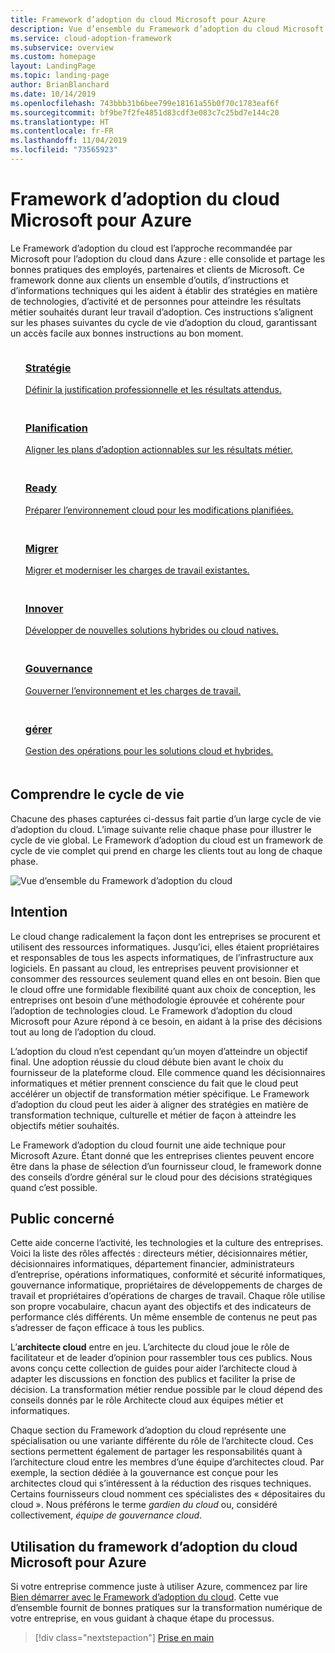 ```yaml
---
title: Framework d’adoption du cloud Microsoft pour Azure
description: Vue d’ensemble du Framework d’adoption du cloud Microsoft pour Azure.
ms.service: cloud-adoption-framework
ms.subservice: overview
ms.custom: homepage
layout: LandingPage
ms.topic: landing-page
author: BrianBlanchard
ms.date: 10/14/2019
ms.openlocfilehash: 743bbb31b6bee799e18161a55b0f70c1783eaf6f
ms.sourcegitcommit: bf9be7f2fe4851d83cdf3e083c7c25bd7e144c20
ms.translationtype: HT
ms.contentlocale: fr-FR
ms.lasthandoff: 11/04/2019
ms.locfileid: "73565923"
---
```

# <a name="microsoft-cloud-adoption-framework-for-azure"></a>Framework d’adoption du cloud Microsoft pour Azure

Le Framework d’adoption du cloud est l’approche recommandée par Microsoft pour l’adoption du cloud dans Azure : elle consolide et partage les bonnes pratiques des employés, partenaires et clients de Microsoft. Ce framework donne aux clients un ensemble d’outils, d’instructions et d’informations techniques qui les aident à établir des stratégies en matière de technologies, d’activité et de personnes pour atteindre les résultats métier souhaités durant leur travail d’adoption. Ces instructions s’alignent sur les phases suivantes du cycle de vie d’adoption du cloud, garantissant un accès facile aux bonnes instructions au bon moment.

<!-- markdownlint-disable MD033 -->

<ul class="panelContent cardsF">
    <li style="display: flex; flex-direction: column;">
        <a href="./strategy/index.md">
            <div class="cardSize">
                <div class="cardPadding" style="padding-bottom:10px;">
                    <div class="card" style="padding-bottom:10px;">
                        <div class="cardImageOuter">
                            <div class="cardImage">
                                <img alt="" src="./_images/caf-strategy.png" data-linktype="external">
                            </div>
                        </div>
                        <div class="cardText" style="padding-left:0px;">
                            <h3>Stratégie</h3>
Définir la justification professionnelle et les résultats attendus.
                        </div>
                    </div>
                </div>
            </div>
        </a>
    </li>
    <li style="display: flex; flex-direction: column;">
        <a href="./plan/index.md">
            <div class="cardSize">
                <div class="cardPadding" style="padding-bottom:10px;">
                    <div class="card" style="padding-bottom:10px;">
                        <div class="cardImageOuter">
                            <div class="cardImage">
                                <img alt="" src="./_images/caf-plan.png" data-linktype="external">
                            </div>
                        </div>
                        <div class="cardText" style="padding-left:0px;">
                            <h3>Planification</h3>
Aligner les plans d’adoption actionnables sur les résultats métier.
                        </div>
                    </div>
                </div>
            </div>
        </a>
    </li>
    <li style="display: flex; flex-direction: column;">
        <a href="./ready/index.md">
            <div class="cardSize">
                <div class="cardPadding" style="padding-bottom:10px;">
                    <div class="card" style="padding-bottom:10px;">
                        <div class="cardImageOuter">
                            <div class="cardImage">
                                <img alt="" src="./_images/caf-ready.png" data-linktype="external">
                            </div>
                        </div>
                        <div class="cardText" style="padding-left:0px;">
                            <h3>Ready</h3>
Préparer l’environnement cloud pour les modifications planifiées.
                        </div>
                    </div>
                </div>
            </div>
        </a>
    </li>
    <li style="display: flex; flex-direction: column;">
        <a href="./migrate/index.md">
            <div class="cardSize">
                <div class="cardPadding" style="padding-bottom:10px;">
                    <div class="card" style="padding-bottom:10px;">
                        <div class="cardImageOuter">
                            <div class="cardImage">
                                <img alt="" src="./_images/caf-migrate.png" data-linktype="external">
                            </div>
                        </div>
                        <div class="cardText" style="padding-left:0px;">
                            <h3>Migrer</h3>
Migrer et moderniser les charges de travail existantes.
                        </div>
                    </div>
                </div>
            </div>
        </a>
    </li>
    <li style="display: flex; flex-direction: column;">
        <a href="./innovate/index.md">
            <div class="cardSize">
                <div class="cardPadding" style="padding-bottom:10px;">
                    <div class="card" style="padding-bottom:10px;">
                        <div class="cardImageOuter">
                            <div class="cardImage">
                                <img alt="" src="./_images/caf-adopt.png" data-linktype="external">
                            </div>
                        </div>
                        <div class="cardText" style="padding-left:0px;">
                            <h3>Innover</h3>
Développer de nouvelles solutions hybrides ou cloud natives.
                        </div>
                    </div>
                </div>
            </div>
        </a>
    </li>
    <li style="display: flex; flex-direction: column;">
        <a href="./govern/index.md">
            <div class="cardSize">
                <div class="cardPadding" style="padding-bottom:10px;">
                    <div class="card" style="padding-bottom:10px;">
                        <div class="cardImageOuter">
                            <div class="cardImage">
                                <img alt="" src="./_images/caf-govern.png" data-linktype="external">
                            </div>
                        </div>
                        <div class="cardText" style="padding-left:0px;">
                            <h3>Gouvernance</h3>
Gouverner l’environnement et les charges de travail.
                        </div>
                    </div>
                </div>
            </div>
        </a>
    </li>
    <li style="display: flex; flex-direction: column;">
        <a href="./manage/index.md">
            <div class="cardSize">
                <div class="cardPadding" style="padding-bottom:10px;">
                    <div class="card" style="padding-bottom:10px;">
                        <div class="cardImageOuter">
                            <div class="cardImage">
                                <img alt="" src="./_images/caf-manage.png" data-linktype="external">
                            </div>
                        </div>
                        <div class="cardText" style="padding-left:0px;">
                            <h3>gérer</h3>
Gestion des opérations pour les solutions cloud et hybrides.
                        </div>
                    </div>
                </div>
            </div>
        </a>
    </li>
</ul>

## <a name="understand-the-lifecycle"></a>Comprendre le cycle de vie

Chacune des phases capturées ci-dessus fait partie d’un large cycle de vie d’adoption du cloud. L’image suivante relie chaque phase pour illustrer le cycle de vie global. Le Framework d’adoption du cloud est un framework de cycle de vie complet qui prend en charge les clients tout au long de chaque phase.

![Vue d’ensemble du Framework d’adoption du cloud](./_images/caf-overview.png)

## <a name="intent"></a>Intention

Le cloud change radicalement la façon dont les entreprises se procurent et utilisent des ressources informatiques. Jusqu’ici, elles étaient propriétaires et responsables de tous les aspects informatiques, de l’infrastructure aux logiciels. En passant au cloud, les entreprises peuvent provisionner et consommer des ressources seulement quand elles en ont besoin. Bien que le cloud offre une formidable flexibilité quant aux choix de conception, les entreprises ont besoin d’une méthodologie éprouvée et cohérente pour l’adoption de technologies cloud. Le Framework d’adoption du cloud Microsoft pour Azure répond à ce besoin, en aidant à la prise des décisions tout au long de l’adoption du cloud.

L’adoption du cloud n’est cependant qu’un moyen d’atteindre un objectif final. Une adoption réussie du cloud débute bien avant le choix du fournisseur de la plateforme cloud. Elle commence quand les décisionnaires informatiques et métier prennent conscience du fait que le cloud peut accélérer un objectif de transformation métier spécifique. Le Framework d’adoption du cloud peut les aider à aligner des stratégies en matière de transformation technique, culturelle et métier de façon à atteindre les objectifs métier souhaités.

Le Framework d’adoption du cloud fournit une aide technique pour Microsoft Azure. Étant donné que les entreprises clientes peuvent encore être dans la phase de sélection d’un fournisseur cloud, le framework donne des conseils d’ordre général sur le cloud pour des décisions stratégiques quand c’est possible.

## <a name="intended-audience"></a>Public concerné

Cette aide concerne l’activité, les technologies et la culture des entreprises. Voici la liste des rôles affectés : directeurs métier, décisionnaires métier, décisionnaires informatiques, département financier, administrateurs d’entreprise, opérations informatiques, conformité et sécurité informatiques, gouvernance informatique, propriétaires de développements de charges de travail et propriétaires d’opérations de charges de travail. Chaque rôle utilise son propre vocabulaire, chacun ayant des objectifs et des indicateurs de performance clés différents. Un même ensemble de contenus ne peut pas s’adresser de façon efficace à tous les publics.

L’**architecte cloud** entre en jeu. L’architecte du cloud joue le rôle de facilitateur et de leader d’opinion pour rassembler tous ces publics. Nous avons conçu cette collection de guides pour aider l’architecte cloud à adapter les discussions en fonction des publics et faciliter la prise de décision. La transformation métier rendue possible par le cloud dépend des conseils donnés par le rôle Architecte cloud aux équipes métier et informatiques.

Chaque section du Framework d’adoption du cloud représente une spécialisation ou une variante différente du rôle de l’architecte cloud. Ces sections permettent également de partager les responsabilités quant à l’architecture cloud entre les membres d’une équipe d’architectes cloud. Par exemple, la section dédiée à la gouvernance est conçue pour les architectes cloud qui s’intéressent à la réduction des risques techniques. Certains fournisseurs cloud nomment ces spécialistes des « dépositaires du cloud ». Nous préférons le terme _gardien du cloud_ ou, considéré collectivement, _équipe de gouvernance cloud_.

## <a name="how-to-use-the-microsoft-cloud-adoption-framework-for-azure"></a>Utilisation du framework d’adoption du cloud Microsoft pour Azure

Si votre entreprise commence juste à utiliser Azure, commencez par lire [Bien démarrer avec le Framework d’adoption du cloud](./getting-started/migrate.md). Cette vue d’ensemble fournit de bonnes pratiques sur la transformation numérique de votre entreprise, en vous guidant à chaque étape du processus.

> [!div class="nextstepaction"]
> [Prise en main](./getting-started/migrate.md)
